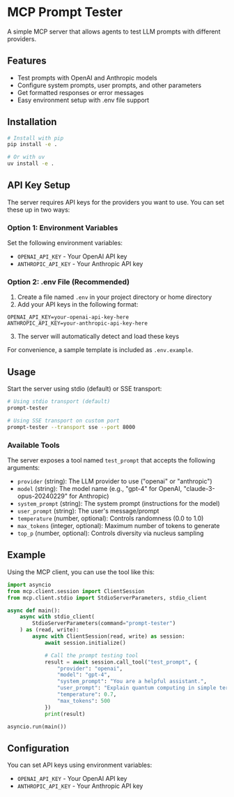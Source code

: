 # MCP Prompt Tester

A simple MCP server that allows agents to test LLM prompts with different providers.

## Features

- Test prompts with OpenAI and Anthropic models
- Configure system prompts, user prompts, and other parameters
- Get formatted responses or error messages
- Easy environment setup with .env file support

## Installation

```bash
# Install with pip
pip install -e .

# Or with uv
uv install -e .
```

## API Key Setup

The server requires API keys for the providers you want to use. You can set these up in two ways:

### Option 1: Environment Variables

Set the following environment variables:
- `OPENAI_API_KEY` - Your OpenAI API key
- `ANTHROPIC_API_KEY` - Your Anthropic API key

### Option 2: .env File (Recommended)

1. Create a file named `.env` in your project directory or home directory
2. Add your API keys in the following format:

```
OPENAI_API_KEY=your-openai-api-key-here
ANTHROPIC_API_KEY=your-anthropic-api-key-here
```

3. The server will automatically detect and load these keys

For convenience, a sample template is included as `.env.example`.

## Usage

Start the server using stdio (default) or SSE transport:

```bash
# Using stdio transport (default)
prompt-tester

# Using SSE transport on custom port
prompt-tester --transport sse --port 8000
```

### Available Tools

The server exposes a tool named `test_prompt` that accepts the following arguments:

- `provider` (string): The LLM provider to use ("openai" or "anthropic")
- `model` (string): The model name (e.g., "gpt-4" for OpenAI, "claude-3-opus-20240229" for Anthropic)
- `system_prompt` (string): The system prompt (instructions for the model)
- `user_prompt` (string): The user's message/prompt
- `temperature` (number, optional): Controls randomness (0.0 to 1.0)
- `max_tokens` (integer, optional): Maximum number of tokens to generate
- `top_p` (number, optional): Controls diversity via nucleus sampling

## Example

Using the MCP client, you can use the tool like this:

```python
import asyncio
from mcp.client.session import ClientSession
from mcp.client.stdio import StdioServerParameters, stdio_client

async def main():
    async with stdio_client(
        StdioServerParameters(command="prompt-tester")
    ) as (read, write):
        async with ClientSession(read, write) as session:
            await session.initialize()

            # Call the prompt testing tool
            result = await session.call_tool("test_prompt", {
                "provider": "openai",
                "model": "gpt-4",
                "system_prompt": "You are a helpful assistant.",
                "user_prompt": "Explain quantum computing in simple terms.",
                "temperature": 0.7,
                "max_tokens": 500
            })
            print(result)

asyncio.run(main())
```

## Configuration

You can set API keys using environment variables:
- `OPENAI_API_KEY` - Your OpenAI API key
- `ANTHROPIC_API_KEY` - Your Anthropic API key
